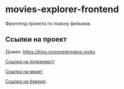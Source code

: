 # movies-explorer-frontend
Фронтенд проекта по поиску фильмов.

## Ссылки на проект

Домен: https://kino.nomoredomains.rocks

[Ссылка на пулреквест](https://github.com/BadStandUp/movies-explorer-frontend/pull/2)

[Ссылка на макет](https://disk.yandex.ru/d/oRkXCdqHwY8P7A)

[Ссылка на бэкенд:](https://github.com/BadStandUp/movies-explorer-api)

